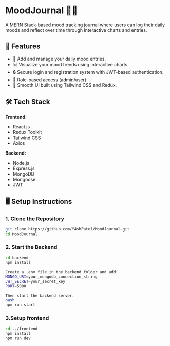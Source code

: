 # MoodJournal 🧠✨

A MERN Stack-based mood tracking journal where users can log their daily moods and reflect over time through interactive charts and entries.

## 🧩 Features

- 📝 Add and manage your daily mood entries.
- 📊 Visualize your mood trends using interactive charts.
- 🔒 Secure login and registration system with JWT-based authentication.
- 🎯 Role-based access (admin/user).
- 🚀 Smooth UI built using Tailwind CSS and Redux.

## 🛠️ Tech Stack

**Frontend:**
- React.js
- Redux Toolkit
- Tailwind CSS
- Axios

**Backend:**
- Node.js
- Express.js
- MongoDB
- Mongoose
- JWT

## 🖥️ Setup Instructions

### 1. Clone the Repository

```bash
git clone https://github.com/Y4shPatel/MoodJournal.git
cd MoodJournal
```

### 2. Start the Backend
```bash
cd backend
npm install

Create a .env file in the backend folder and add:
MONGO_URI=your_mongodb_connection_string
JWT_SECRET=your_secret_key
PORT=5000

Then start the backend server:
bash
npm run start
```

### 3.Setup frontend
```bash
cd ../frontend
npm install
npm run dev
```
